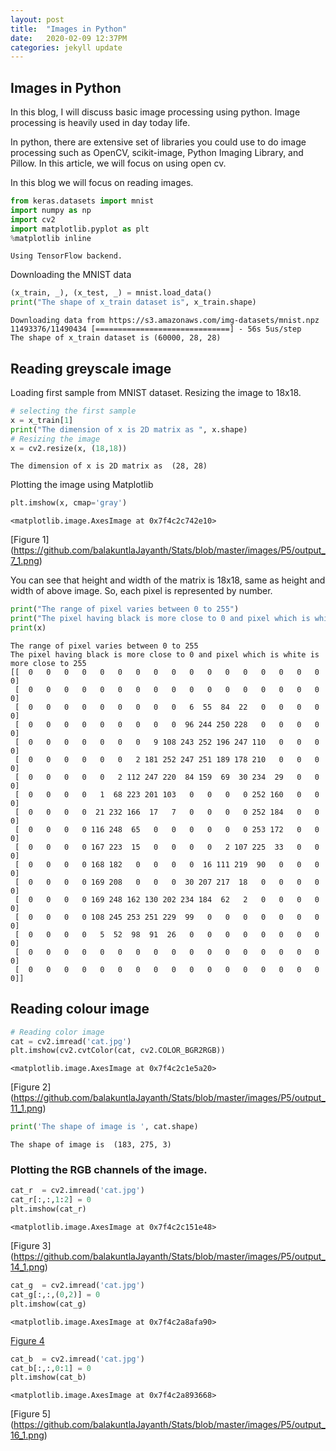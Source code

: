 ```yaml
---
layout: post
title:  "Images in Python"
date:   2020-02-09 12:37PM 
categories: jekyll update
---
```


## Images in Python

In this blog, I will discuss basic image processing using python. 
Image processing is heavily used in day today life. 

In python, there are extensive set of libraries you could use to do image processing such as OpenCV, scikit-image, Python Imaging Library, and Pillow. In this article, we will focus on using open cv.

In this blog we will focus on reading images.

```python
from keras.datasets import mnist
import numpy as np
import cv2
import matplotlib.pyplot as plt
%matplotlib inline

```

    Using TensorFlow backend.


Downloading the MNIST data


```python
(x_train, _), (x_test, _) = mnist.load_data()
print("The shape of x_train dataset is", x_train.shape)
```

    Downloading data from https://s3.amazonaws.com/img-datasets/mnist.npz
    11493376/11490434 [==============================] - 56s 5us/step
    The shape of x_train dataset is (60000, 28, 28)


## Reading greyscale image
Loading first sample from MNIST dataset. Resizing the image to 18x18. 


```python
# selecting the first sample
x = x_train[1]
print("The dimension of x is 2D matrix as ", x.shape)
# Resizing the image
x = cv2.resize(x, (18,18))
```

    The dimension of x is 2D matrix as  (28, 28)


Plotting the image using Matplotlib


```python
plt.imshow(x, cmap='gray')
```




    <matplotlib.image.AxesImage at 0x7f4c2c742e10>




[Figure 1] (https://github.com/balakuntlaJayanth/Stats/blob/master/images/P5/output_7_1.png)


You can see that height and width of the matrix is 18x18, same as height and width of above image. So, each pixel is represented by number. 


```python
print("The range of pixel varies between 0 to 255")
print("The pixel having black is more close to 0 and pixel which is white is more close to 255")
print(x)
```

    The range of pixel varies between 0 to 255
    The pixel having black is more close to 0 and pixel which is white is more close to 255
    [[  0   0   0   0   0   0   0   0   0   0   0   0   0   0   0   0   0   0]
     [  0   0   0   0   0   0   0   0   0   0   0   0   0   0   0   0   0   0]
     [  0   0   0   0   0   0   0   0   0   6  55  84  22   0   0   0   0   0]
     [  0   0   0   0   0   0   0   0   0  96 244 250 228   0   0   0   0   0]
     [  0   0   0   0   0   0   0   9 108 243 252 196 247 110   0   0   0   0]
     [  0   0   0   0   0   0   2 181 252 247 251 189 178 210   0   0   0   0]
     [  0   0   0   0   0   2 112 247 220  84 159  69  30 234  29   0   0   0]
     [  0   0   0   0   1  68 223 201 103   0   0   0   0 252 160   0   0   0]
     [  0   0   0   0  21 232 166  17   7   0   0   0   0 252 184   0   0   0]
     [  0   0   0   0 116 248  65   0   0   0   0   0   0 253 172   0   0   0]
     [  0   0   0   0 167 223  15   0   0   0   0   2 107 225  33   0   0   0]
     [  0   0   0   0 168 182   0   0   0   0  16 111 219  90   0   0   0   0]
     [  0   0   0   0 169 208   0   0   0  30 207 217  18   0   0   0   0   0]
     [  0   0   0   0 169 248 162 130 202 234 184  62   2   0   0   0   0   0]
     [  0   0   0   0 108 245 253 251 229  99   0   0   0   0   0   0   0   0]
     [  0   0   0   0   5  52  98  91  26   0   0   0   0   0   0   0   0   0]
     [  0   0   0   0   0   0   0   0   0   0   0   0   0   0   0   0   0   0]
     [  0   0   0   0   0   0   0   0   0   0   0   0   0   0   0   0   0   0]]


## Reading colour image


```python
# Reading color image
cat = cv2.imread('cat.jpg')
plt.imshow(cv2.cvtColor(cat, cv2.COLOR_BGR2RGB))
```




    <matplotlib.image.AxesImage at 0x7f4c2c1e5a20>




[Figure 2] (https://github.com/balakuntlaJayanth/Stats/blob/master/images/P5/output_11_1.png)



```python
print('The shape of image is ', cat.shape)
```

    The shape of image is  (183, 275, 3)


### Plotting the RGB channels of the image. 


```python
cat_r  = cv2.imread('cat.jpg')
cat_r[:,:,1:2] = 0
plt.imshow(cat_r)
```




    <matplotlib.image.AxesImage at 0x7f4c2c151e48>




[Figure 3] (https://github.com/balakuntlaJayanth/Stats/blob/master/images/P5/output_14_1.png)



```python
cat_g  = cv2.imread('cat.jpg')
cat_g[:,:,(0,2)] = 0
plt.imshow(cat_g)
```




    <matplotlib.image.AxesImage at 0x7f4c2a8afa90>




[Figure 4](https://github.com/balakuntlaJayanth/Stats/blob/master/images/P5/output_15_1.png)



```python
cat_b  = cv2.imread('cat.jpg')
cat_b[:,:,0:1] = 0
plt.imshow(cat_b)
```




    <matplotlib.image.AxesImage at 0x7f4c2a893668>




[Figure 5] (https://github.com/balakuntlaJayanth/Stats/blob/master/images/P5/output_16_1.png)



